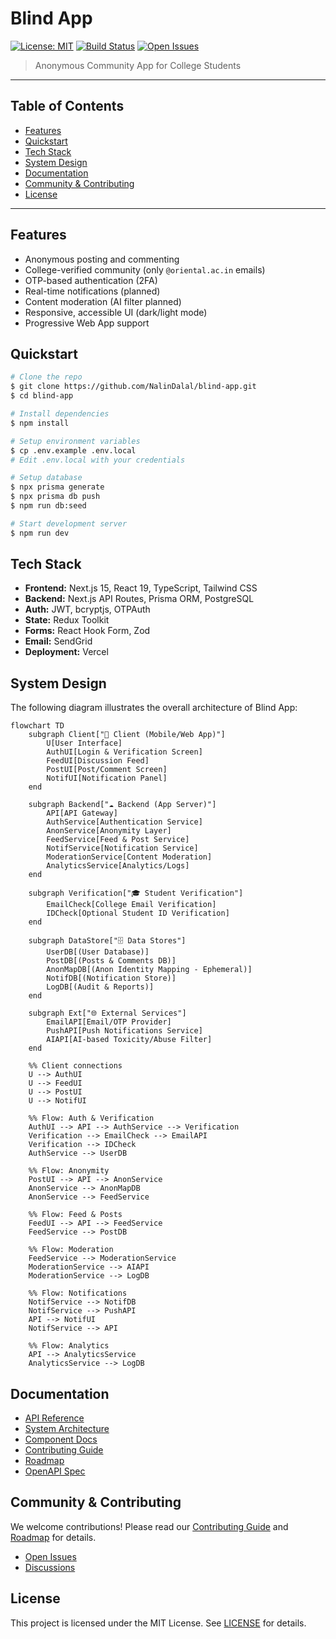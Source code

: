 # Blind App

[![License: MIT](https://img.shields.io/badge/License-MIT-yellow.svg)](LICENSE)
[![Build Status](https://img.shields.io/github/actions/workflow/status/NalinDalal/blind-app/.github/workflows/ci-cd.yml?branch=main)](https://github.com/NalinDalal/blind-app/actions)
[![Open Issues](https://img.shields.io/github/issues/NalinDalal/blind-app)](https://github.com/NalinDalal/blind-app/issues)

> Anonymous Community App for College Students

---

## Table of Contents
- [Features](#features)
- [Quickstart](#quickstart)
- [Tech Stack](#tech-stack)
- [System Design](#system-design)
- [Documentation](#documentation)
- [Community & Contributing](#community--contributing)
- [License](#license)

---

## Features
- Anonymous posting and commenting
- College-verified community (only `@oriental.ac.in` emails)
- OTP-based authentication (2FA)
- Real-time notifications (planned)
- Content moderation (AI filter planned)
- Responsive, accessible UI (dark/light mode)
- Progressive Web App support

## Quickstart
```bash
# Clone the repo
$ git clone https://github.com/NalinDalal/blind-app.git
$ cd blind-app

# Install dependencies
$ npm install

# Setup environment variables
$ cp .env.example .env.local
# Edit .env.local with your credentials

# Setup database
$ npx prisma generate
$ npx prisma db push
$ npm run db:seed

# Start development server
$ npm run dev
```

## Tech Stack
- **Frontend:** Next.js 15, React 19, TypeScript, Tailwind CSS
- **Backend:** Next.js API Routes, Prisma ORM, PostgreSQL
- **Auth:** JWT, bcryptjs, OTPAuth
- **State:** Redux Toolkit
- **Forms:** React Hook Form, Zod
- **Email:** SendGrid
- **Deployment:** Vercel

## System Design
The following diagram illustrates the overall architecture of Blind App:

```mermaid
flowchart TD
    subgraph Client["📱 Client (Mobile/Web App)"]
        U[User Interface]
        AuthUI[Login & Verification Screen]
        FeedUI[Discussion Feed]
        PostUI[Post/Comment Screen]
        NotifUI[Notification Panel]
    end

    subgraph Backend["☁️ Backend (App Server)"]
        API[API Gateway]
        AuthService[Authentication Service]
        AnonService[Anonymity Layer]
        FeedService[Feed & Post Service]
        NotifService[Notification Service]
        ModerationService[Content Moderation]
        AnalyticsService[Analytics/Logs]
    end

    subgraph Verification["🎓 Student Verification"]
        EmailCheck[College Email Verification]
        IDCheck[Optional Student ID Verification]
    end

    subgraph DataStore["🗄️ Data Stores"]
        UserDB[(User Database)]
        PostDB[(Posts & Comments DB)]
        AnonMapDB[(Anon Identity Mapping - Ephemeral)]
        NotifDB[(Notification Store)]
        LogDB[(Audit & Reports)]
    end

    subgraph Ext["🌐 External Services"]
        EmailAPI[Email/OTP Provider]
        PushAPI[Push Notifications Service]
        AIAPI[AI-based Toxicity/Abuse Filter]
    end

    %% Client connections
    U --> AuthUI
    U --> FeedUI
    U --> PostUI
    U --> NotifUI

    %% Flow: Auth & Verification
    AuthUI --> API --> AuthService --> Verification
    Verification --> EmailCheck --> EmailAPI
    Verification --> IDCheck
    AuthService --> UserDB

    %% Flow: Anonymity
    PostUI --> API --> AnonService
    AnonService --> AnonMapDB
    AnonService --> FeedService

    %% Flow: Feed & Posts
    FeedUI --> API --> FeedService
    FeedService --> PostDB

    %% Flow: Moderation
    FeedService --> ModerationService
    ModerationService --> AIAPI
    ModerationService --> LogDB

    %% Flow: Notifications
    NotifService --> NotifDB
    NotifService --> PushAPI
    API --> NotifUI
    NotifService --> API

    %% Flow: Analytics
    API --> AnalyticsService
    AnalyticsService --> LogDB
```

## Documentation
- [API Reference](docs/API.md)
- [System Architecture](docs/ARCHITECTURE.md)
- [Component Docs](docs/COMPONENTS.md)
- [Contributing Guide](docs/CONTRIBUTING.md)
- [Roadmap](docs/ROADMAP.md)
- [OpenAPI Spec](docs/OPENAPI.yaml)

## Community & Contributing
We welcome contributions! Please read our [Contributing Guide](docs/CONTRIBUTING.md) and [Roadmap](docs/ROADMAP.md) for details.

- [Open Issues](https://github.com/NalinDalal/blind-app/issues)
- [Discussions](https://github.com/NalinDalal/blind-app/discussions)

## License
This project is licensed under the MIT License. See [LICENSE](LICENSE) for details.
